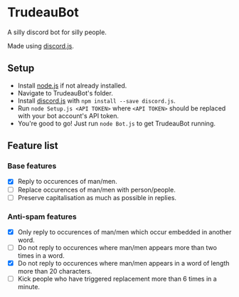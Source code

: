 # TrudeauBot

A silly discord bot for silly people.

Made using [discord.js](https://discord.js.org/#/).

## Setup

* Install [node.js](https://nodejs.org/en/) if not already installed.
* Navigate to TrudeauBot's folder.
* Install [discord.js](https://discord.js.org/#/) with `npm install --save discord.js`.
* Run `node Setup.js <API TOKEN>` where `<API TOKEN>` should be replaced with your bot account's API token.
* You're good to go! Just run `node Bot.js` to get TrudeauBot running.

## Feature list
### Base features
- [x] Reply to occurences of man/men.
- [ ] Replace occurences of man/men with person/people.
- [ ] Preserve capitalisation as much as possible in replies.

### Anti-spam features
- [x] Only reply to occurences of man/men which occur embedded in another word.
- [ ] Do not reply to occurences where man/men appears more than two times in a word.
- [x] Do not reply to occurences where man/men appears in a word of length more than 20 characters.
- [ ] Kick people who have triggered replacement more than 6 times in a minute.
